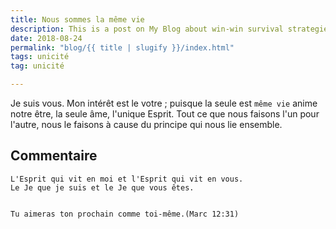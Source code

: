 ```yaml
---
title: Nous sommes la même vie
description: This is a post on My Blog about win-win survival strategies.
date: 2018-08-24
permalink: "blog/{{ title | slugify }}/index.html"
tags: unicité
tag: unicité

---
```

Je suis vous. Mon intérêt est le votre ; puisque la seule est <code>même vie</code> anime notre être, la seule âme, l'unique Esprit. Tout ce que nous faisons l'un pour l'autre, nous le faisons à cause du principe qui nous lie ensemble.  

## Commentaire

```
L'Esprit qui vit en moi et l'Esprit qui vit en vous.  
Le Je que je suis et le Je que vous êtes. 
```

<pre class="La Parole"><code>
Tu aimeras ton prochain comme toi-même.(Marc 12:31)
 
</code></pre>